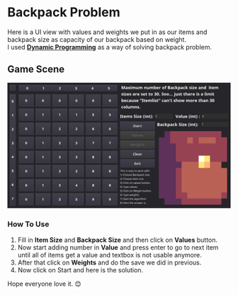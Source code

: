 # Backpack Problem

Here is a UI view with values and weights we put in as our items and backpack size as capacity of our backpack based on weight.\
I used [**Dynamic Programming**](https://en.wikipedia.org/wiki/Dynamic_programming) as a way of solving backpack problem.

## Game Scene
![](pics/game.png)

### How To Use
1. Fill in **Item Size** and **Backpack Size** and then click on **Values** button.
2. Now start adding number in **Value** and press enter to go to next item until all of items get a value and textbox is not usable anymore.
3. After that click on **Weights** and do the save we did in previous.
4. Now click on Start and here is the solution.

Hope everyone love it. 😊